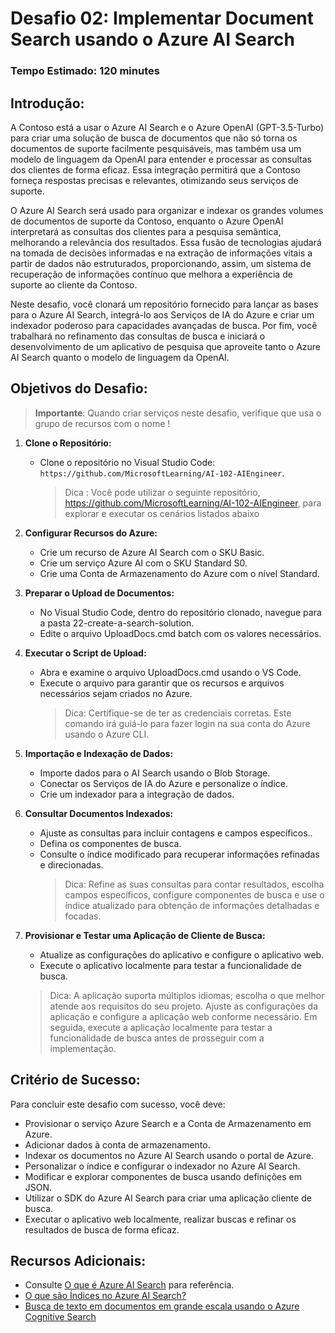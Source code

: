 # Desafio 02: Implementar Document Search usando o Azure AI Search

### Tempo Estimado: 120 minutes

## Introdução:

A Contoso está a usar o Azure AI Search e o Azure OpenAI (GPT-3.5-Turbo) para criar uma solução de busca de documentos que não só torna os documentos de suporte facilmente pesquisáveis, mas também usa um modelo de linguagem da OpenAI para entender e processar as consultas dos clientes de forma eficaz. Essa integração permitirá que a Contoso forneça respostas precisas e relevantes, otimizando seus serviços de suporte.

O Azure AI Search será usado para organizar e indexar os grandes volumes de documentos de suporte da Contoso, enquanto o Azure OpenAI interpretará as consultas dos clientes para a pesquisa semântica, melhorando a relevância dos resultados. Essa fusão de tecnologias ajudará na tomada de decisões informadas e na extração de informações vitais a partir de dados não estruturados, proporcionando, assim, um sistema de recuperação de informações contínuo que melhora a experiência de suporte ao cliente da Contoso.

Neste desafio, você clonará um repositório fornecido para lançar as bases para o Azure AI Search, integrá-lo aos Serviços de IA do Azure e criar um indexador poderoso para capacidades avançadas de busca. Por fim, você trabalhará no refinamento das consultas de busca e iniciará o desenvolvimento de um aplicativo de pesquisa que aproveite tanto o Azure AI Search quanto o modelo de linguagem da OpenAI.

## Objetivos do Desafio:

> **Importante**: Quando criar serviços neste desafio, verifique que usa o grupo de recursos com o nome **<inject key="Resource Group Name"/>** !

1. **Clone o Repositório:**
   - Clone o repositório no Visual Studio Code: `https://github.com/MicrosoftLearning/AI-102-AIEngineer`.
     > Dica : Você pode utilizar o seguinte repositório, https://github.com/MicrosoftLearning/AI-102-AIEngineer, para explorar e executar os cenários listados abaixo

2. **Configurar Recursos do Azure:**
   - Crie um recurso de Azure AI Search com o SKU Basic.
   - Crie um serviço Azure AI com o SKU Standard S0.
   - Crie uma Conta de Armazenamento do Azure com o nível Standard.

3. **Preparar o Upload de Documentos:**
   - No Visual Studio Code, dentro do repositório clonado, navegue para a pasta 22-create-a-search-solution.
   - Edite o arquivo UploadDocs.cmd batch com os valores necessários.

4. **Executar o Script de Upload:**
   - Abra e examine o arquivo UploadDocs.cmd usando o VS Code.
   - Execute o arquivo para garantir que os recursos e arquivos necessários sejam criados no Azure.
     > Dica: Certifique-se de ter as credenciais corretas. Este comando irá guiá-lo para fazer login na sua conta do Azure usando o Azure CLI.

5. **Importação e Indexação de Dados:**
   - Importe dados para o AI Search usando o Blob Storage.
   - Conectar os Serviços de IA do Azure e personalize o índice.
   - Crie um indexador para a integração de dados.

6. **Consultar Documentos Indexados:**
   - Ajuste as consultas para incluir contagens e campos específicos..
   - Defina os componentes de busca.
   - Consulte o índice modificado para recuperar informações refinadas e direcionadas.
     > Dica: Refine as suas consultas para contar resultados, escolha campos específicos, configure componentes de busca e use o índice atualizado para obtenção de informações detalhadas e focadas.

7. **Provisionar e Testar uma Aplicação de Cliente de Busca:**
   - Atualize as configurações do aplicativo e configure o aplicativo web.
   - Execute o aplicativo localmente para testar a funcionalidade de busca.
   > Dica: A aplicação suporta múltiplos idiomas; escolha o que melhor atende aos requisitos do seu projeto. Ajuste as configurações da aplicação e configure a aplicação web conforme necessário. Em seguida, execute a aplicação localmente para testar a funcionalidade de busca antes de prosseguir com a implementação.

   <validation step="15277a80-8b44-474a-ac19-0831c71d5fbd" />
   
## Critério de Sucesso:

Para concluir este desafio com sucesso, você deve:

   - Provisionar o serviço Azure Search e a Conta de Armazenamento em Azure.
   - Adicionar dados à conta de armazenamento.
   - Indexar os documentos no Azure AI Search usando o portal de Azure.
   - Personalizar o índice e configurar o indexador no Azure AI Search.
   - Modificar e explorar componentes de busca usando definições em JSON.
   - Utilizar o SDK do Azure AI Search para criar uma aplicação cliente de busca.
   - Executar o aplicativo web localmente, realizar buscas e refinar os resultados de busca de forma eficaz.

## Recursos Adicionais:

- Consulte [O que é Azure AI Search](https://learn.microsoft.com/en-us/azure/search/search-what-is-azure-search) para referência.
- [O que são Índices no Azure AI Search?](https://learn.microsoft.com/en-us/azure/search/search-what-is-an-index)
- [Busca de texto em documentos em grande escala usando o Azure Cognitive Search](https://benalexkeen.com/searching-document-text-at-scale-using-azure-cognitive-search/)
